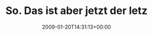 ---
retweeted: false
source: <a href="http://twitter.com" rel="nofollow">Twitter Web Client</a>
entities:
  hashtags: []
  symbols: []
  user_mentions: []
  urls: []
display_text_range:
- '0'
- '116'
favorite_count: '0'
id_str: '1133247098'
truncated: false
retweet_count: '0'
id: '1133247098'
created_at: Tue Jan 20 14:31:13 +0000 2009
favorited: false
full_text: So. Das ist aber jetzt der letzte Twitter-Hype auf dem ich mitschwimme.
  Versprochen. Naja. http://tinyurl.com/9bck22
lang: de
tags:
- pesos:twitter
date: '2009-01-20T14:31:13+00:00'
src: https://twitter.com/bascht/status/1133247098
original_url: https://twitter.com/bascht/status/1133247098
type: twitter_tweet
text: So. Das ist aber jetzt der letzte Twitter-Hype auf dem ich mitschwimme. Versprochen.
  Naja. http://tinyurl.com/9bck22
title: So. Das ist aber jetzt der letz

---
